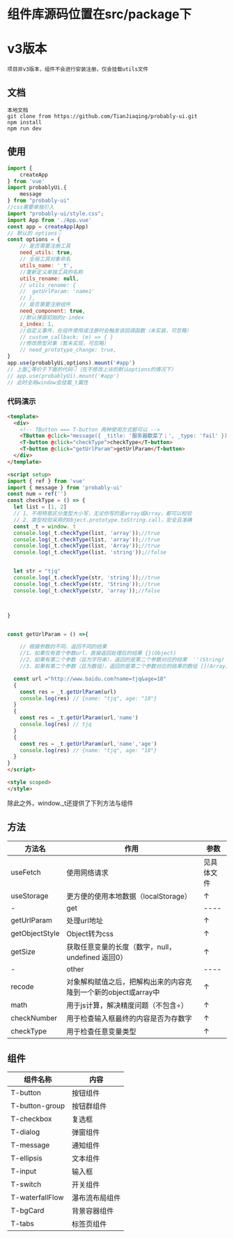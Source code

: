 # 组件库源码位置在src/package下
# v3版本
```
项目非v3版本，组件不会进行安装注册，仅会挂载utils文件
```
## 文档
```
本地文档 
git clone from https://github.com/TianJiaqing/probably-ui.git
npm install
npm run dev
```
## 使用
```javascript
import {
    createApp
} from 'vue'
import probablyUi,{
    message
} from "probably-ui"
//css需要单独引入
import "probably-ui/style.css";
import App from './App.vue'
const app = createApp(App)
// 默认的 options👇
const options = {
	// 是否需要注册工具
	need_utils: true,
	// 全局工具对象命名
	utils_name: '_t',
	//重新定义单独工具的名称
	utils_rename: null,
	// utils_rename: {
	// 	getUrlParam: 'name1'
	// },
	// 是否需要注册组件
	need_component: true,
	//默认弹窗初始的z-index
	z_index: 1,
    //自定义事件，在组件使用或注册时会触发该回调函数（未实装，可忽略）
	// custom_callback: (e) => { }
    //修改原型对象（暂未实现，可忽略）
	// need_prototype_change: true,
}
app.use(probablyUi,options).mount('#app')
// 上面👆等价于下面的代码👇（在不修改上诉的默认options的情况下）
// app.use(probablyUi).mount('#app')
// 此时全局window会挂载_t属性

```
### 代码演示
``` Html
<template>
  <div>
    <!-- TButton === T-button 两种使用方式都可以 -->
    <TButton @click="message({ _title: '服务器歇菜了；', _type: 'fail' })">别点了</TButton>
    <T-button @click="checkType">checkType</T-button>
    <T-button @click="getUrlParam">getUrlParam</T-button>
  </div>
</template>

<script setup>
import { ref } from 'vue'
import { message } from 'probably-ui'
const num = ref('')
const checkType = () => {
  let list = [1, 2]
  // 1、不用特意区分类型大小写，无论你写的是array或Array，都可以校验
  // 2、类型校验采用的Object.prototype.toString.call，安全且准确
  const _t = window._t
  console.log(_t.checkType(list, 'array'));//true
  console.log(_t.checkType(list, 'array'));//true
  console.log(_t.checkType(list, 'Array'));//true
  console.log(_t.checkType(list, 'string'));//false


  let str = "tjq"
  console.log(_t.checkType(str, 'string'));//true
  console.log(_t.checkType(str, 'String'));//true
  console.log(_t.checkType(str, 'array'));//false



}


const getUrlParam = () =>{

    // 根据参数的不同，返回不同的结果
    //1、如果仅有首个参数url，直接返回处理后的结果 {}(Object)
    //2、如果有第二个参数（且为字符串），返回的是第二个参数对应的结果  ''(String)
    //3、如果有第二个参数（且为数组），返回的是第二个参数对应的结果的数组 [](Array)

  const url ="http://www.baidu.com?name=tjq&age=18"
  {
    const res = _t.getUrlParam(url)
    console.log(res) // {name: "tjq", age: "18"}
  }
  {
    const res = _t.getUrlParam(url,'name')
    console.log(res) // tjq
  }
  {
    const res = _t.getUrlParam(url,'name','age')
    console.log(res) // {name: "tjq", age: "18"}
  }
}
</script>

<style scoped>
</style>
```

除此之外，window._t还提供了下列方法与组件
## 方法
方法名     | 作用 | 参数
-------- | ------ | ---- 
useFetch  | 使用网络请求 | 见具体文件 
useStorage  | 更方便的使用本地数据（localStorage） | ↑
-|get|----
getUrlParam  | 处理url地址| ↑
getObjectStyle | Object转为css | ↑
getSize | 获取任意变量的长度（数字，null，undefined 返回0） | ↑
-|other|----
recode  | 对象解构赋值之后，把解构出来的内容克隆到一个新的object或array中 | ↑
math | 用于js计算，解决精度问题（不包含÷）| ↑
checkNumber | 用于检查输入框最终的内容是否为存数字 | ↑
checkType | 用于检查任意变量类型 | ↑

## 组件
组件名称 | 内容
-------- | ---
T-button | 按钮组件
T-button-group | 按钮群组件
T-checkbox | 复选框
T-dialog  | 弹窗组件
T-message  | 通知组件
T-ellipsis | 文本组件
T-input   | 输入框
T-switch | 开关组件
T-waterfallFlow | 瀑布流布局组件
T-bgCard | 背景容器组件
T-tabs | 标签页组件


